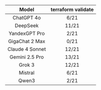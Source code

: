 | Model   | terraform validate   |
|:-------:|:--------------------:|
| ChatGPT 4o | 6/21 |
| DeepSeek | 11/21 |
| YandexGPT Pro | 2/21 |
| GigaChat 2 Max | 0/21 |
| Claude 4 Sonnet | 12/21 |
| Gemini 2.5 Pro | 13/21 |
| Grok 3 | 12/21 |
| Mistral | 6/21 |
| Qwen3 | 2/21 |


